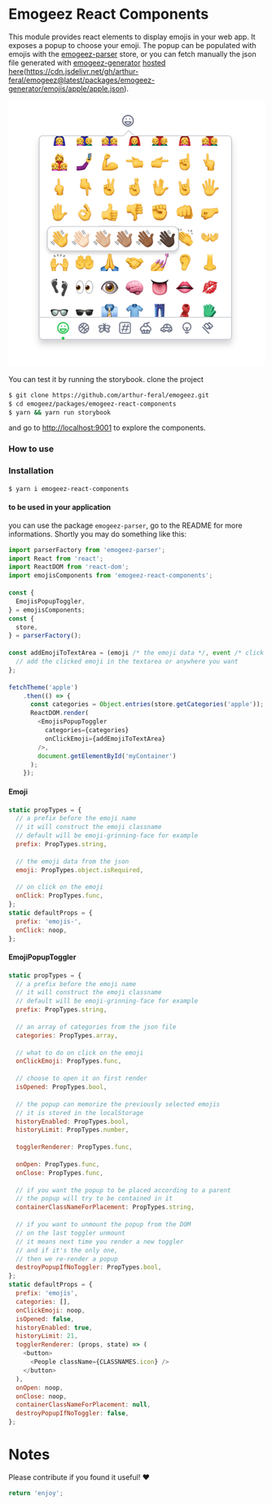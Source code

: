 # Emogeez React Components

This module provides react elements to display emojis in your web app. It exposes a popup to choose your emoji.
The popup can be populated with emojis with the [emogeez-parser](https://github.com/arthur-feral/emogeez/blob/master/packages/emogeez-parser/README.md) store, 
or you can fetch manually the json file generated with [emogeez-generator](https://github.com/arthur-feral/emogeez/blob/master/packages/emogeez-generator/README.md)
[hosted here](https://cdn.jsdelivr.net/gh/arthur-feral/emogeez@latest/packages/emogeez-generator/emojis/apple/apple.json)(https://cdn.jsdelivr.net/gh/arthur-feral/emogeez@latest/packages/emogeez-generator/emojis/apple/apple.json).

<p align="center">
  <img src="https://raw.githubusercontent.com/arthur-feral/emogeez/master/packages/emogeez-react-components/popup_emojis.png">
</p>

You can test it by running the storybook.
clone the project
```bash
$ git clone https://github.com/arthur-feral/emogeez.git
$ cd emogeez/packages/emogeez-react-components
$ yarn && yarn run storybook
```
and go to [http://localhost:9001](http://localhost:9001) to explore the components.

### How to use

### Installation 
```bash
$ yarn i emogeez-react-components
```

#### to be used in your application
you can use the package `emogeez-parser`, go to the README for more informations. Shortly you may do something like this:

```javascript
import parserFactory from 'emogeez-parser';
import React from 'react';
import ReactDOM from 'react-dom';
import emojisComponents from 'emogeez-react-components';

const {
  EmojisPopupToggler,
} = emojisComponents;
const {
  store,
} = parserFactory();

const addEmojiToTextArea = (emoji /* the emoji data */, event /* click event */) => {
  // add the clicked emoji in the textarea or anywhere you want
};

fetchTheme('apple')
    .then(() => {
      const categories = Object.entries(store.getCategories('apple'));
      ReactDOM.render(
        <EmojisPopupToggler
          categories={categories}
          onClickEmoji={addEmojiToTextArea}
        />,
        document.getElementById('myContainer')
      );
    });
```

#### Emoji
```javascript
static propTypes = {
  // a prefix before the emoji name
  // it will construct the emoji classname
  // default will be emoji-grinning-face for example
  prefix: PropTypes.string,
  
  // the emoji data from the json
  emoji: PropTypes.object.isRequired,
  
  // on click on the emoji
  onClick: PropTypes.func,
};
static defaultProps = {
  prefix: 'emojis-',
  onClick: noop,
};
```
#### EmojiPopupToggler
```javascript
static propTypes = {
  // a prefix before the emoji name
  // it will construct the emoji classname
  // default will be emoji-grinning-face for example
  prefix: PropTypes.string,
    
  // an array of categories from the json file
  categories: PropTypes.array,

  // what to do on click on the emoji
  onClickEmoji: PropTypes.func,
  
  // choose to open it on first render
  isOpened: PropTypes.bool,
  
  // the popup can memorize the previously selected emojis
  // it is stored in the localStorage
  historyEnabled: PropTypes.bool,
  historyLimit: PropTypes.number,
  
  togglerRenderer: PropTypes.func,
  
  onOpen: PropTypes.func,
  onClose: PropTypes.func,
  
  // if you want the popup to be placed according to a parent
  // the popup will try to be contained in it
  containerClassNameForPlacement: PropTypes.string,
  
  // if you want to unmount the popup from the DOM
  // on the last toggler unmount
  // it means next time you render a new toggler
  // and if it's the only one,
  // then we re-render a popup
  destroyPopupIfNoToggler: PropTypes.bool,
};
static defaultProps = {
  prefix: 'emojis',
  categories: [],
  onClickEmoji: noop,
  isOpened: false,
  historyEnabled: true,
  historyLimit: 21,
  togglerRenderer: (props, state) => (
    <button>
      <People className={CLASSNAMES.icon} />
    </button>
  ),
  onOpen: noop,
  onClose: noop,
  containerClassNameForPlacement: null,
  destroyPopupIfNoToggler: false,
};
```

# Notes

Please contribute if you found it useful! ❤️

```javascript
return 'enjoy';
```
